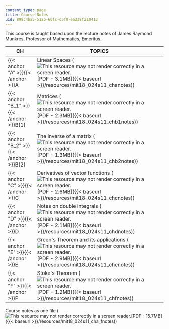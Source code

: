 ```yaml
---
content_type: page
title: Course Notes
uid: 898c4ba5-512b-60fc-d5f0-ea338f210413
---
```


This course is taught based upon the lecture notes of James Raymond Munkres, Professor of Mathematics, Emeritus.

| CH | TOPICS |
| --- | --- |
| {{< anchor "A" >}}{{< /anchor >}}A | Linear Spaces (![This resource may not render correctly in a screen reader.](/images/inacessible.gif)[PDF - 3.1MB]({{< baseurl >}}/resources/mit18_024s11_chanotes)) |
| {{< anchor "B_1" >}}{{< /anchor >}}B(1) | Matrices (![This resource may not render correctly in a screen reader.](/images/inacessible.gif)[PDF - 2.3MB]({{< baseurl >}}/resources/mit18_024s11_chb1notes)) |
| {{< anchor "B_2" >}}{{< /anchor >}}B(2) | The inverse of a matrix (![This resource may not render correctly in a screen reader.](/images/inacessible.gif)[PDF - 1.3MB]({{< baseurl >}}/resources/mit18_024s11_chb2notes)) |
| {{< anchor "C" >}}{{< /anchor >}}C | Derivatives of vector functions (![This resource may not render correctly in a screen reader.](/images/inacessible.gif)[PDF - 2.6MB]({{< baseurl >}}/resources/mit18_024s11_chcnotes)) |
| {{< anchor "D" >}}{{< /anchor >}}D | Notes on double integrals (![This resource may not render correctly in a screen reader.](/images/inacessible.gif)[PDF - 2.1MB]({{< baseurl >}}/resources/mit18_024s11_chdnotes)) |
| {{< anchor "E" >}}{{< /anchor >}}E | Green's Theorem and its applications (![This resource may not render correctly in a screen reader.](/images/inacessible.gif)[PDF - 2.9MB]({{< baseurl >}}/resources/mit18_024s11_chenotes)) |
| {{< anchor "F" >}}{{< /anchor >}}F | Stoke's Theorem (![This resource may not render correctly in a screen reader.](/images/inacessible.gif)[PDF - 1.2MB]({{< baseurl >}}/resources/mit18_024s11_chfnotes)) 

Course notes as one file (![This resource may not render correctly in a screen reader.](/images/inacessible.gif)[PDF - 15.7MB]({{< baseurl >}}/resources/mit18_024s11_cha_fnotes))